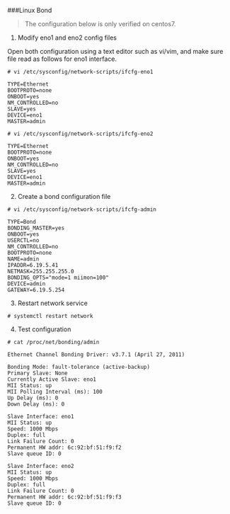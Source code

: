 
###Linux Bond

>The configuration below is only verified on centos7.

1. Modify eno1 and eno2 config files

Open both configuration using a text editor such as vi/vim, and make sure file read as follows for eno1 interface.

`# vi /etc/sysconfig/network-scripts/ifcfg-eno1`

```
TYPE=Ethernet
BOOTPROTO=none
ONBOOT=yes
NM_CONTROLLED=no
SLAVE=yes
DEVICE=eno1
MASTER=admin
```

`# vi /etc/sysconfig/network-scripts/ifcfg-eno2`

```
TYPE=Ethernet
BOOTPROTO=none
ONBOOT=yes
NM_CONTROLLED=no
SLAVE=yes
DEVICE=eno1
MASTER=admin
```

2. Create a bond configuration file

`# vi /etc/sysconfig/network-scripts/ifcfg-admin`

```
TYPE=Bond
BONDING_MASTER=yes
ONBOOT=yes
USERCTL=no
NM_CONTROLLED=no
BOOTPROTO=none
NAME=admin
IPADDR=6.19.5.41
NETMASK=255.255.255.0
BONDING_OPTS="mode=1 miimon=100"
DEVICE=admin
GATEWAY=6.19.5.254
```

3. Restart network service

`# systemctl restart network`

4. Test configuration

`# cat /proc/net/bonding/admin`
```
Ethernet Channel Bonding Driver: v3.7.1 (April 27, 2011)

Bonding Mode: fault-tolerance (active-backup)
Primary Slave: None
Currently Active Slave: eno1
MII Status: up
MII Polling Interval (ms): 100
Up Delay (ms): 0
Down Delay (ms): 0

Slave Interface: eno1
MII Status: up
Speed: 1000 Mbps
Duplex: full
Link Failure Count: 0
Permanent HW addr: 6c:92:bf:51:f9:f2
Slave queue ID: 0

Slave Interface: eno2
MII Status: up
Speed: 1000 Mbps
Duplex: full
Link Failure Count: 0
Permanent HW addr: 6c:92:bf:51:f9:f3
Slave queue ID: 0
```
